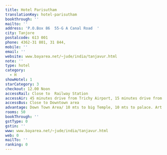 ```yaml
---
title: Hotel Parisutham
translationKey: hotel-parisutham
bookthrough: ''
mailto: ''
address: 'P.O.Box 86  55-G A Canal Road  '
city: Tanjore
postalcode: 613 001
phone: 4362-31 801, 31 844,
mobile: ''
email: ''
website: www.bayarea.net/~jude/india/tanjavur.html
note: ''
type: hotel
category:
  - H
showHotel: 1
starCategory: 3
checkout: 12.00 Noon
accessRail: Close to  Railway Station
accessAir: 45 minutes drive from Trichy Airport, 15 minutes drive from Tanjore Airport
accessBus: Close to Downtown area
advantage: Down Town Area/ 10 mts to big Temple, 10 mts to palace. Art Gallery
rooms: 50
bookThrough: ''
gstType: 0
gstin: ''
www: www.bayarea.net/~jude/india/tanjavur.html
web: 0
mailTo: ''
ranking: 0
---
```







